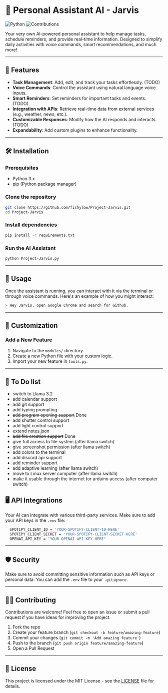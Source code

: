 # 🧠 Personal Assistant AI - Jarvis

![Python](https://img.shields.io/badge/python-3.x-blue) ![Contributions](https://img.shields.io/badge/contributions-welcome-brightgreen)

Your very own AI-powered personal assistant to help manage tasks, schedule reminders, and provide real-time information. Designed to simplify daily activities with voice commands, smart recommendations, and much more!

---

## 🚀 Features

- **Task Management**: Add, edit, and track your tasks effortlessly. (TODO)
- **Voice Commands**: Control the assistant using natural language voice inputs.
- **Smart Reminders**: Set reminders for important tasks and events. (TODO)
- **Integration with APIs**: Retrieve real-time data from external services (e.g., weather, news, etc.).
- **Customizable Responses**: Modify how the AI responds and interacts. (TODO)
- **Expandability**: Add custom plugins to enhance functionality.

---

## 🛠️ Installation

### Prerequisites

- Python 3.x
- pip (Python package manager)

### Clone the repository

```bash
git clone https://github.com/fishylow/Project-Jarvis.git
cd Project-Jarvis
```

### Install dependencies

```bash
pip install -r requirements.txt
```

### Run the AI Assistant

```bash
python Project-Jarvis.py
```

---

## 📖 Usage

Once the assistant is running, you can interact with it via the terminal or through voice commands. Here's an example of how you might interact:

```bash
> Hey Jarvis, open Google Chrome and search for Github.
```

---

## 🧩 Customization

### Add a New Feature

1. Navigate to the `modules/` directory.
2. Create a new Python file with your custom logic.
3. Import your new feature in `tools.py`.

---

## 📝 To Do list

- switch to Llama 3.2
- add calendar support
- add git support
- add typing prompting
- ~~add program opening support~~ Done
- add shutter control support
- add light control support
- extend notes.json
- ~~add file creation support~~ Done
- give full access to file system (after llama switch)
- give screenshot permission (after llama switch)
- add colors to the terminal
- add discord api support
- add reminder support
- add adaptive learning (after llama switch)
- move to Linux server computer (after llama switch)
- make it usable through the internet for arduino access (after computer switch)

## 🖥️ API Integrations

Your AI can integrate with various third-party services. Make sure to add your API keys in the `.env` file:

```bash
  SPOTIPY_CLIENT_ID = 'YOUR-SPOTIFY-CLIENT-ID-HERE'
  SPOTIPY_CLIENT_SECRET = 'YOUR-SPOTIFY-CLIENT-SECRET-HERE'
  OPENAI_API_KEY = "YOUR-OPENAI-API-KEY-HERE"
```

---

## 🛡️ Security

Make sure to avoid committing sensitive information such as API keys or personal data. You can add the `.env` file to your `.gitignore`.

---

## 🧑‍💻 Contributing

Contributions are welcome! Feel free to open an issue or submit a pull request if you have ideas for improving the project.

1. Fork the repo
2. Create your feature branch (`git checkout -b feature/amazing-feature`)
3. Commit your changes (`git commit -m 'Add amazing feature'`)
4. Push to the branch (`git push origin feature/amazing-feature`)
5. Open a Pull Request

---

## 📄 License

This project is licensed under the MIT License - see the [LICENSE](LICENSE) file for details.
